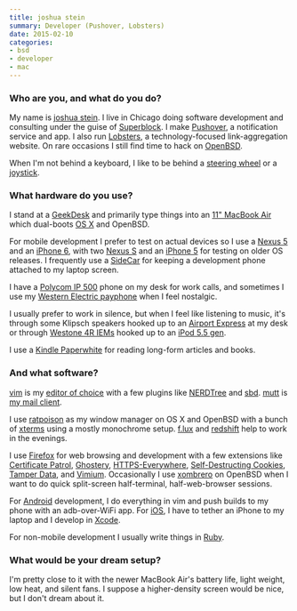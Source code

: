 ```yaml
---
title: joshua stein
summary: Developer (Pushover, Lobsters)
date: 2015-02-10
categories:
- bsd
- developer
- mac
---
```


### Who are you, and what do you do?

My name is [joshua stein](https://jcs.org/ "joshua's website."). I live in Chicago doing software development and consulting under the guise of [Superblock](https://superblock.net/ "joshua's consultancy."). I make [Pushover][], a notification service and app. I also run [Lobsters](https://lobste.rs/ "A tech link aggregation site."), a technology-focused link-aggregation website. On rare occasions I still find time to hack on [OpenBSD][].

When I'm not behind a keyboard, I like to be behind a [steering wheel](https://jcs.org/exige "joshua's fancy car.") or a [joystick](https://jcs.org/tagged/arcade "joshua's posts about video game arcades.").

### What hardware do you use?

I stand at a [GeekDesk][] and primarily type things into an [11" MacBook Air][macbook-air] which dual-boots [OS X][macos] and OpenBSD.

For mobile development I prefer to test on actual devices so I use a [Nexus 5][nexus-5] and an [iPhone 6][iphone-6], with two [Nexus S][nexus-s] and an [iPhone 5][iphone-5] for testing on older OS releases. I frequently use a [SideCar][] for keeping a development phone attached to my laptop screen.

I have a [Polycom IP 500][soundpoint-ip-500] phone on my desk for work calls, and sometimes I use my [Western Electric payphone](https://github.com/jcs/payphone "justin's payphone project on GitHub.") when I feel nostalgic.

I usually prefer to work in silence, but when I feel like listening to music, it's through some Klipsch speakers hooked up to an [Airport Express][airport-express] at my desk or through [Westone 4R IEMs][4r] hooked up to an [iPod 5.5 gen][ipod].

I use a [Kindle Paperwhite][kindle-paperwhite] for reading long-form articles and books.

### And what software?

[vim][] is my [editor of choice](https://github.com/jcs/dotfiles/blob/master/.vimrc "justin's .vimrc file on GitHub.") with a few plugins like [NERDTree][the-nerd-tree] and [sbd][]. [mutt][] is [my mail client](https://github.com/jcs/dotfiles/blob/master/.muttrc "justin's .muttrc on GitHub.").

I use [ratpoison][] as my window manager on OS X and OpenBSD with a bunch of [xterms][xterm] using a mostly monochrome setup. [f.lux][] and [redshift][] help to work in the evenings.

I use [Firefox][] for web browsing and development with a few extensions like [Certificate Patrol][certificate-patrol], [Ghostery][], [HTTPS-Everywhere][], [Self-Destructing Cookies][self-destructing-cookies], [Tamper Data][tamper-data], and [Vimium][]. Occasionally I use [xombrero][] on OpenBSD when I want to do quick split-screen half-terminal, half-web-browser sessions.

For [Android][] development, I do everything in vim and push builds to my phone with an adb-over-WiFi app. For [iOS][], I have to tether an iPhone to my laptop and I develop in [Xcode][].

For non-mobile development I usually write things in [Ruby][].

### What would be your dream setup?

I'm pretty close to it with the newer MacBook Air's battery life, light weight, low heat, and silent fans. I suppose a higher-density screen would be nice, but I don't dream about it.

[4r]: http://www.westoneaudio.com/index.php/products/w-series/w-series-product-archive/westone-4r.html "In-ear headphones."
[airport-express]: https://en.wikipedia.org/wiki/AirPort_Express "A small wireless access point."
[android]: https://developers.google.com/android/?csw=1 "A mobile phone platform."
[certificate-patrol]: http://web.archive.org/web/20181103001828/https://addons.mozilla.org/en-US/firefox/addon/certificate-patrol/ "A Firefox extension for revealing changes to a site's certifications."
[f.lux]: https://justgetflux.com/ "A tool to make the colour of your screen adapt to the current time of day."
[firefox]: https://www.mozilla.org/en-US/firefox/new/ "A cross-platform open-source web browser."
[geekdesk]: https://www.geekdesk.com/ "An electronic, height-adjustable desk."
[ghostery]: https://www.ghostery.com/ "A browser extension for blocking trackers."
[https-everywhere]: https://www.eff.org/https-everywhere/ "A browser extension for ensuring secure web browsing."
[ios]: https://www.apple.com/ios/ios-10/ "A mobile operating system."
[iphone-5]: https://en.wikipedia.org/wiki/IPhone_5 "A smartphone."
[iphone-6]: https://en.wikipedia.org/wiki/IPhone_6 "A smartphone."
[ipod]: https://www.apple.com/ipod/ "A music player."
[kindle-paperwhite]: https://www.amazon.com/Kindle-Paperwhite-Touch-light/dp/B007OZNZG0 "An e-book reader with a book-like screen."
[macbook-air]: https://www.apple.com/macbook-air/ "A very thin laptop."
[macos]: https://en.wikipedia.org/wiki/MacOS "An operating system for Mac hardware."
[mutt]: http://www.mutt.org/ "A command-line email client."
[nexus-5]: http://web.archive.org/web/20150928131701/http://www.google.com:80/nexus/5/ "An Android smartphone."
[nexus-s]: http://web.archive.org/web/20210205175044/http://www.google.com/nexus/ "An Android-based smartphone."
[openbsd]: http://www.openbsd.org/ "An open-source operating system emphasising security and cryptography."
[pushover]: https://pushover.net/ "A push notification system and application."
[ratpoison]: http://www.nongnu.org/ratpoison/ "A window manager for X"
[redshift]: https://launchpad.net/redshift/ "A tool for adjusting the colour temperature of your screen based on the sun's position."
[ruby]: https://www.ruby-lang.org/en/ "An interpreted scripting language."
[sbd]: https://github.com/cespare/vim-sbd/ "A smart buffer plugin for Vim."
[self-destructing-cookies]: https://addons.mozilla.org/en-US/firefox/addon/self-destructing-cookies/ "A Firefox extension for nuking cookies when you close a site's tab."
[sidecar]: http://www.venostech.com/products/sidecar "An attachment for hooking a mobile device onto the side of a laptop screen."
[soundpoint-ip-500]: https://support.polycom.com/PolycomService/support/us/support/voice/soundpoint_ip/soundpoint_ip500.html "A VoIP desk phone."
[tamper-data]: http://web.archive.org/web/20181103000207/https://addons.mozilla.org/en-US/firefox/addon/tamper-data/ "A Firefox extension for viewing and changing HTTP/HTTPS requests."
[the-nerd-tree]: https://github.com/scrooloose/nerdtree "A vim plugin for browsing files and directories."
[vim]: https://www.vim.org/ "A command-line text editor."
[vimium]: https://chrome.google.com/webstore/detail/vimium/dbepggeogbaibhgnhhndojpepiihcmeb "A Chrome extension that adds vim-like hotkeys."
[xcode]: https://en.wikipedia.org/wiki/Xcode "An IDE for Mac developers."
[xombrero]: https://github.com/conformal/xombrero "A minimalist web browser."
[xterm]: https://en.wikipedia.org/wiki/Xterm "Terminal software for the X Window System."
